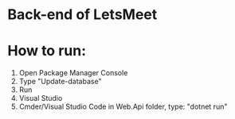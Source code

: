 # Back-end of LetsMeet

# How to run:<br>

1. Open Package Manager Console
2. Type "Update-database"
3. Run
  1. Visual Studio
  2. Cmder/Visual Studio Code in Web.Api folder, type: "dotnet run"
